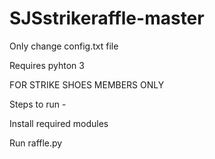 # SJSstrikeraffle-master

Only change config.txt file


Requires pyhton 3


FOR STRIKE SHOES MEMBERS ONLY


Steps to run - 

Install required modules

Run raffle.py
